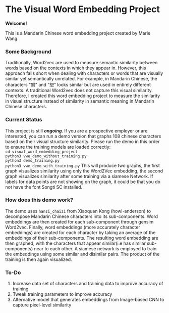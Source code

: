 # The Visual Word Embedding Project

**Welcome!**

This is a Mandarin Chinese word embedding project created by Marie Wang. 

### Some Background
Traditionally, Word2vec are used to measure semantic similarity between words based on the contexts in which they appear in. However, this approach falls short when dealing with characters or words that are visually similar yet semantically unrelated. For example, in Mandarin Chinese, the characters "努" and “恕” looks similar but are used in entirely different contexts. A traditional Word2vec does not capture this visual similarity. Therefore, I created this word embedding project to measure the similarity in visual structure instead of similarity in semantic meaning in Mandarin Chinese characters. 

### Current Status
This project is still ***ongoing***. If you are a prospective employer or are interested, you can run a demo version that graphs 108 chinese characters based on their visual structure similarity. 
Please run the demo in this order to ensure the training models are loaded correctly:  
`cd visual_word_embedding_project`  
`python3 vwe_demo_without_training.py`  
`python3 demo_training.py`  
`python3 vwe_demo_with_training.py`
This will produce two graphs, the first graph visualizes similarity using only the Word2Vec embedding, the second graph visualizes similarity after some training via a siamese Network. 
If labels for data points are not showing on the graph, it could be that you do not have the font Songti SC installed.

### How does this demo work?
The demo uses `hanzi_chaizi` from Xiaoquan Kong (howl-anderson) to decompose Mandarin Chinese characters into its sub-components. Word embeddings are then created for each sub-component through gensim Word2vec. Finally, word embeddings (more accurately character embeddings) are created for each character by taking an average of the embeddings of their sub-components. The resulting word embedding are then graphed, with the characters that appear similar(i.e has similar sub-components) near to each other. 
A siamese network is employed to train the embeddings using some similar and disimilar pairs. The product of the training is then again visualized. 

### To-Do
1. Increase data set of characters and training data to improve accuracy of training
2. Tweak training parameters to improve accuracy
2. Alternative model that generates embeddings from Image-based CNN to capture pixel-level similarity 